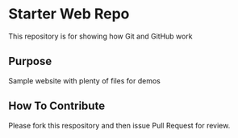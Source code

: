 # Starter Web Repo

This repository is for showing how Git and GitHub work

## Purpose

Sample website with plenty of files for demos

## How To Contribute
Please fork this respository and then issue Pull Request for review.